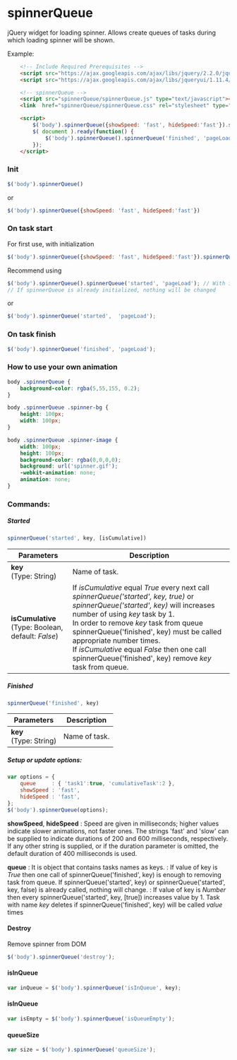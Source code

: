 # spinnerQueue
jQuery widget for loading spinner.
Allows create queues of tasks during which loading spinner will be shown.

Example:
```HTML
    <!-- Include Required Prerequisites -->
    <script src="https://ajax.googleapis.com/ajax/libs/jquery/2.2.0/jquery.min.js"></script>
    <script src="https://ajax.googleapis.com/ajax/libs/jqueryui/1.11.4/jquery-ui.min.js"></script>

    <!-- spinnerQueue -->
    <script src="spinnerQueue/spinnerQueue.js" type="text/javascript"></script>
    <link  href="spinnerQueue/spinnerQueue.css" rel="stylesheet" type="text/css" />

    <script>
        $('body').spinnerQueue({showSpeed: 'fast', hideSpeed:'fast'}).spinnerQueue('started', 'pageLoad', false);
        $( document ).ready(function() {
            $('body').spinnerQueue().spinnerQueue('finished', 'pageLoad');
        });
    </script>
```

### Init
```JavaScript
$('body').spinnerQueue()
```
or
```JavaScript
$('body').spinnerQueue({showSpeed: 'fast', hideSpeed:'fast'})
```
### On task start
For first use, with initialization
```JavaScript
$('body').spinnerQueue({showSpeed: 'fast', hideSpeed:'fast'}).spinnerQueue('started', 'pageLoad');
```
Recommend using
```JavaScript
$('body').spinnerQueue().spinnerQueue('started', 'pageLoad'); // With initialization
// If spinnerQueue is already initialized, nothing will be changed
```
or
```JavaScript
$('body').spinnerQueue('started',  'pageLoad');
```

### On task finish
```JavaScript
$('body').spinnerQueue('finished', 'pageLoad');
```

### How to use your own animation
```CSS 
body .spinnerQueue {
    background-color: rgba(5,55,155, 0.2);
}

body .spinnerQueue .spinner-bg {
    height: 100px;
    width: 100px;
}

body .spinnerQueue .spinner-image {
    width: 100px;
    height: 100px;
    background-color: rgba(0,0,0,0);
    background: url('spinner.gif');    
    -webkit-animation: none;
    animation: none;
}
```

### Commands:
##### Started
```JavaScript
spinnerQueue('started', key, [isCumulative])
```

| Parameters | Description   |
|------------|---------------|
| **key**<br>(Type: String)   | Name of task. |
| **isCumulative**<br>(Type: Boolean, default: *False*) | If *isCumulative* equal *True* every next call *spinnerQueue('started', key, true)* or *spinnerQueue('started', key)* will increases number of using *key* task by 1.<br>In order to remove *key* task from queue spinnerQueue('finished', key) must be called appropriate number times.<br>If *isCumulative* equal *False* then one call spinnerQueue('finished', key) remove *key* task from queue. |

##### Finished
```JavaScript
spinnerQueue('finished', key)
```
| Parameters | Description   |
|------------|---------------|
| **key**<br>(Type: String)   | Name of task. |

##### Setup or update options:
```JavaScript
var options = {
    queue     : { 'task1':true, 'cumulativeTask':2 },
    showSpeed : 'fast', 
    hideSpeed : 'fast',
};
$('body').spinnerQueue(options);
```

**showSpeed**, **hideSpeed**
: Speed are given in milliseconds; higher values indicate slower animations, not faster ones. The strings 'fast' and 'slow' can be supplied to indicate durations of 200 and 600 milliseconds, respectively. If any other string is supplied, or if the duration parameter is omitted, the default duration of  400 milliseconds is used.

**queue**
: It is object that contains tasks names as keys.
: If value of key is *True* then one call of spinnerQueue('finished', key) is enough to removing task from queue. If spinnerQueue('started', key) or spinnerQueue('started', key, false) is already called, nothing will change.
: If value of key is *Number* then every spinnerQueue('started', key, [true]) increases value by 1. Task with name *key* deletes if spinnerQueue('finished', key) will be called *value* times

#### Destroy
Remove spinner from DOM
```JavaScript
$('body').spinnerQueue('destroy');
```
#### isInQueue
```JavaScript
var inQueue = $('body').spinnerQueue('isInQueue', key);
```
#### isInQueue
```JavaScript
var isEmpty = $('body').spinnerQueue('isQueueEmpty');
```
#### queueSize
```JavaScript
var size = $('body').spinnerQueue('queueSize');
```

